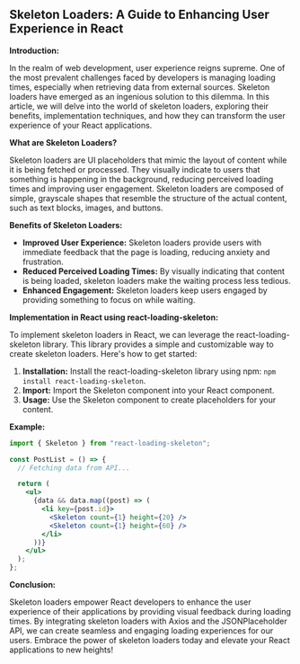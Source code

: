 ## Skeleton Loaders: A Guide to Enhancing User Experience in React

**Introduction:**

In the realm of web development, user experience reigns supreme. One of the most prevalent challenges faced by developers is managing loading times, especially when retrieving data from external sources. Skeleton loaders have emerged as an ingenious solution to this dilemma. In this article, we will delve into the world of skeleton loaders, exploring their benefits, implementation techniques, and how they can transform the user experience of your React applications.

**What are Skeleton Loaders?**

Skeleton loaders are UI placeholders that mimic the layout of content while it is being fetched or processed. They visually indicate to users that something is happening in the background, reducing perceived loading times and improving user engagement. Skeleton loaders are composed of simple, grayscale shapes that resemble the structure of the actual content, such as text blocks, images, and buttons.

**Benefits of Skeleton Loaders:**

* **Improved User Experience:** Skeleton loaders provide users with immediate feedback that the page is loading, reducing anxiety and frustration.
* **Reduced Perceived Loading Times:** By visually indicating that content is being loaded, skeleton loaders make the waiting process less tedious.
* **Enhanced Engagement:** Skeleton loaders keep users engaged by providing something to focus on while waiting.

**Implementation in React using react-loading-skeleton:**

To implement skeleton loaders in React, we can leverage the react-loading-skeleton library. This library provides a simple and customizable way to create skeleton loaders. Here's how to get started:

1. **Installation:** Install the react-loading-skeleton library using npm: `npm install react-loading-skeleton`.
2. **Import:** Import the Skeleton component into your React component.
3. **Usage:** Use the Skeleton component to create placeholders for your content.

**Example:**

```jsx
import { Skeleton } from "react-loading-skeleton";

const PostList = () => {
  // Fetching data from API...

  return (
    <ul>
      {data && data.map((post) => (
        <li key={post.id}>
          <Skeleton count={1} height={20} />
          <Skeleton count={1} height={60} />
        </li>
      ))}
    </ul>
  );
};
```

**Conclusion:**

Skeleton loaders empower React developers to enhance the user experience of their applications by providing visual feedback during loading times. By integrating skeleton loaders with Axios and the JSONPlaceholder API, we can create seamless and engaging loading experiences for our users. Embrace the power of skeleton loaders today and elevate your React applications to new heights!
